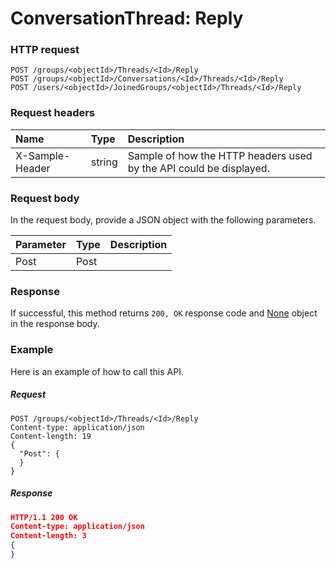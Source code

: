 # ConversationThread: Reply


### HTTP request
```http
POST /groups/<objectId>/Threads/<Id>/Reply
POST /groups/<objectId>/Conversations/<Id>/Threads/<Id>/Reply
POST /users/<objectId>/JoinedGroups/<objectId>/Threads/<Id>/Reply

```
### Request headers
| Name       | Type | Description|
|:---------------|:--------|:----------|
| X-Sample-Header  | string  | Sample of how the HTTP headers used by the API could be displayed.|

### Request body
In the request body, provide a JSON object with the following parameters.

| Parameter	   | Type	|Description|
|:---------------|:--------|:----------|
|Post|Post||

### Response
If successful, this method returns `200, OK` response code and [None](../resources/none.md) object in the response body.

### Example
Here is an example of how to call this API.
##### Request
```http
POST /groups/<objectId>/Threads/<Id>/Reply
Content-type: application/json
Content-length: 19
{
  "Post": {
  }
}
```
##### Response
```json
HTTP/1.1 200 OK
Content-type: application/json
Content-length: 3
{
}
```
<!-- uuid: 12b38ceb-bd72-4425-b3e3-6aa2058f01a3\n2015-10-09 15:13:49 UTC -->